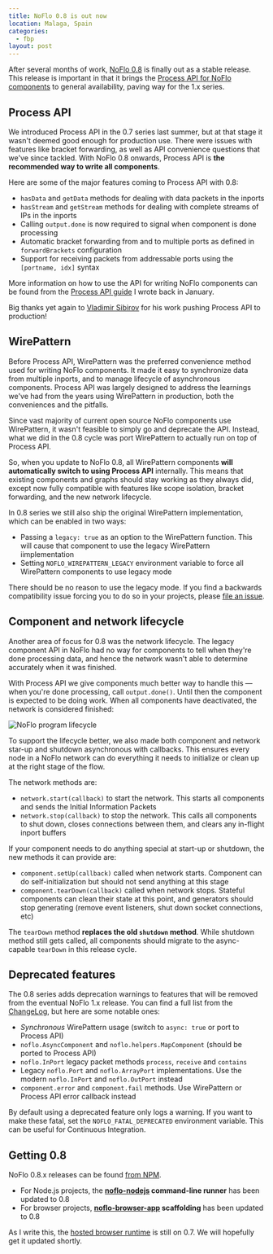 ```yaml
---
title: NoFlo 0.8 is out now
location: Malaga, Spain
categories:
  - fbp
layout: post
---
```

After several months of work, [NoFlo 0.8](https://noflojs.org) is finally out as a stable release. This release is important in that it brings the [Process API for NoFlo components](/blog/noflo-process-api/) to general availability, paving way for the 1.x series.

## Process API

We introduced Process API in the 0.7 series last summer, but at that stage it wasn't deemed good enough for production use. There were issues with features like bracket forwarding, as well as API convenience questions that we've since tackled. With NoFlo 0.8 onwards, Process API is **the recommended way to write all components**.

Here are some of the major features coming to Process API with 0.8:

* `hasData` and `getData` methods for dealing with data packets in the inports
* `hasStream` and `getStream` methods for dealing with complete streams of IPs in the inports
* Calling `output.done` is now required to signal when component is done processing
* Automatic bracket forwarding from and to multiple ports as defined in `forwardBrackets` configuration
* Support for receiving packets from addressable ports using the `[portname, idx]` syntax

More information on how to use the API for writing NoFlo components can be found from the [Process API guide](/blog/noflo-process-api/) I wrote back in January.

Big thanks yet again to [Vladimir Sibirov](https://github.com/trustmaster) for his work pushing Process API to production!

## WirePattern

Before Process API, WirePattern was the preferred convenience method used for writing NoFlo components. It made it easy to synchronize data from multiple inports, and to manage lifecycle of asynchronous components. Process API was largely designed to address the learnings we've had from the years using WirePattern in production, both the conveniences and the pitfalls.

Since vast majority of current open source NoFlo components use WirePattern, it wasn't feasible to simply go and deprecate the API. Instead, what we did in the 0.8 cycle was port WirePattern to actually run on top of Process API.

So, when you update to NoFlo 0.8, all WirePattern components **will automatically switch to using Process API** internally. This means that existing components and graphs should stay working as they always did, except now fully compatible with features like scope isolation, bracket forwarding, and the new network lifecycle.

In 0.8 series we still also ship the original WirePattern implementation, which can be enabled in two ways:

* Passing a `legacy: true` as an option to the WirePattern function. This will cause that component to use the legacy WirePattern iimplementation
* Setting `NOFLO_WIREPATTERN_LEGACY` environment variable to force all WirePattern components to use legacy mode

There should be no reason to use the legacy mode. If you find a backwards compatibility issue forcing you to do so in your projects, please [file an issue](https://github.com/noflo/noflo/issues).

## Component and network lifecycle

Another area of focus for 0.8 was the network lifecycle. The legacy component API in NoFlo had no way for components to tell when they're done processing data, and hence the network wasn't able to determine accurately when it was finished.

With Process API we give components much better way to handle this &mdash; when you're done processing, call `output.done()`. Until then the component is expected to be doing work. When all components have deactivated, the network is considered finished:

![NoFlo program lifecycle](https://s3.eu-central-1.amazonaws.com/bergie-iki-fi/a17b8582-fc33-11e5-9826-a722b90913ce.png)

To support the lifecycle better, we also made both component and network star-up and shutdown asynchronous with callbacks. This ensures every node in a NoFlo network can do everything it needs to initialize or clean up at the right stage of the flow.

The network methods are:

* `network.start(callback)` to start the network. This starts all components and sends the Initial Information Packets
* `network.stop(callback)` to stop the network. This calls all components to shut down, closes connections between them, and clears any in-flight inport buffers

If your component needs to do anything special at start-up or shutdown, the new methods it can provide are:

* `component.setUp(callback)` called when network starts. Component can do self-initialization but should not send anything at this stage
* `component.tearDown(callback)` called when network stops. Stateful components can clean their state at this point, and generators should stop generating (remove event listeners, shut down socket connections, etc)

The `tearDown` method **replaces the old `shutdown` method**. While shutdown method still gets called, all components should migrate to the async-capable `tearDown` in this release cycle.

## Deprecated features

The 0.8 series adds deprecation warnings to features that will be removed from the eventual NoFlo 1.x release. You can find a full list from the [ChangeLog](https://github.com/noflo/noflo/blob/master/CHANGES.md), but here are some notable ones:

* _Synchronous_ WirePattern usage (switch to `async: true` or port to Process API)
* `noflo.AsyncComponent` and `noflo.helpers.MapComponent` (should be ported to Process API)
* `noflo.InPort` legacy packet methods `process`, `receive` and `contains`
* Legacy `noflo.Port` and `noflo.ArrayPort` implementations. Use the modern `noflo.InPort` and `noflo.OutPort` instead
* `component.error` and `component.fail` methods. Use WirePattern or Process API error callback instead

By default using a deprecated feature only logs a warning. If you want to make these fatal, set the `NOFLO_FATAL_DEPRECATED` environment variable. This can be useful for Continuous Integration.

## Getting 0.8

NoFlo 0.8.x releases can be found [from NPM](https://www.npmjs.com/package/noflo).

* For Node.js projects, the **[noflo-nodejs](https://www.npmjs.com/package/noflo-nodejs) command-line runner** has been updated to 0.8
* For browser projects, **[noflo-browser-app](https://github.com/noflo/noflo-browser-app) scaffolding** has been updated to 0.8

As I write this, the [hosted browser runtime](https://noflojs.org/noflo-browser/everything.html) is still on 0.7. We will hopefully get it updated shortly.

